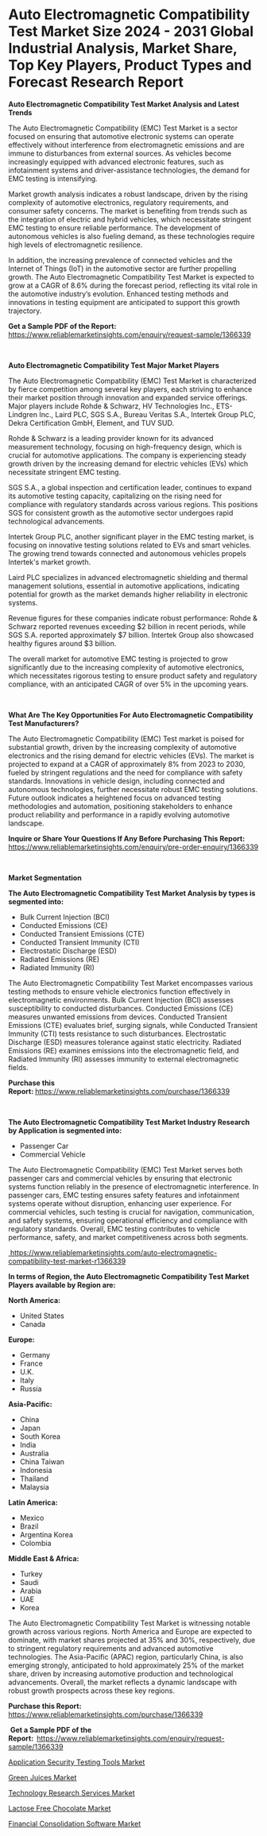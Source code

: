 <p><h1>Auto Electromagnetic Compatibility Test Market Size 2024 - 2031 Global Industrial Analysis, Market Share, Top Key Players, Product Types and Forecast Research Report</h1></p><p><strong>Auto Electromagnetic Compatibility Test Market Analysis and Latest Trends</strong></p>
<p><p>The Auto Electromagnetic Compatibility (EMC) Test Market is a sector focused on ensuring that automotive electronic systems can operate effectively without interference from electromagnetic emissions and are immune to disturbances from external sources. As vehicles become increasingly equipped with advanced electronic features, such as infotainment systems and driver-assistance technologies, the demand for EMC testing is intensifying. </p><p>Market growth analysis indicates a robust landscape, driven by the rising complexity of automotive electronics, regulatory requirements, and consumer safety concerns. The market is benefiting from trends such as the integration of electric and hybrid vehicles, which necessitate stringent EMC testing to ensure reliable performance. The development of autonomous vehicles is also fueling demand, as these technologies require high levels of electromagnetic resilience. </p><p>In addition, the increasing prevalence of connected vehicles and the Internet of Things (IoT) in the automotive sector are further propelling growth. The Auto Electromagnetic Compatibility Test Market is expected to grow at a CAGR of 8.6% during the forecast period, reflecting its vital role in the automotive industry’s evolution. Enhanced testing methods and innovations in testing equipment are anticipated to support this growth trajectory.</p></p>
<p><strong>Get a Sample PDF of the Report:&nbsp;</strong> <a href="https://www.reliablemarketinsights.com/enquiry/request-sample/1366339?utm_campaign=1572&utm_medium=2&utm_source=Github&utm_content=ia&utm_term=29102024&utm_id=auto-electromagnetic-compatibility-test">https://www.reliablemarketinsights.com/enquiry/request-sample/1366339</a></p>
<p>&nbsp;</p>
<p><strong>Auto Electromagnetic Compatibility Test Major Market Players</strong></p>
<p><p>The Auto Electromagnetic Compatibility (EMC) Test Market is characterized by fierce competition among several key players, each striving to enhance their market position through innovation and expanded service offerings. Major players include Rohde & Schwarz, HV Technologies Inc., ETS-Lindgren Inc., Laird PLC, SGS S.A., Bureau Veritas S.A., Intertek Group PLC, Dekra Certification GmbH, Element, and TUV SUD.</p><p>Rohde & Schwarz is a leading provider known for its advanced measurement technology, focusing on high-frequency design, which is crucial for automotive applications. The company is experiencing steady growth driven by the increasing demand for electric vehicles (EVs) which necessitate stringent EMC testing.</p><p>SGS S.A., a global inspection and certification leader, continues to expand its automotive testing capacity, capitalizing on the rising need for compliance with regulatory standards across various regions. This positions SGS for consistent growth as the automotive sector undergoes rapid technological advancements.</p><p>Intertek Group PLC, another significant player in the EMC testing market, is focusing on innovative testing solutions related to EVs and smart vehicles. The growing trend towards connected and autonomous vehicles propels Intertek's market growth.</p><p>Laird PLC specializes in advanced electromagnetic shielding and thermal management solutions, essential in automotive applications, indicating potential for growth as the market demands higher reliability in electronic systems.</p><p>Revenue figures for these companies indicate robust performance: Rohde & Schwarz reported revenues exceeding $2 billion in recent periods, while SGS S.A. reported approximately $7 billion. Intertek Group also showcased healthy figures around $3 billion.</p><p>The overall market for automotive EMC testing is projected to grow significantly due to the increasing complexity of automotive electronics, which necessitates rigorous testing to ensure product safety and regulatory compliance, with an anticipated CAGR of over 5% in the upcoming years.</p></p>
<p>&nbsp;</p>
<p><strong>What Are The Key Opportunities For Auto Electromagnetic Compatibility Test Manufacturers?</strong></p>
<p><p>The Auto Electromagnetic Compatibility (EMC) Test market is poised for substantial growth, driven by the increasing complexity of automotive electronics and the rising demand for electric vehicles (EVs). The market is projected to expand at a CAGR of approximately 8% from 2023 to 2030, fueled by stringent regulations and the need for compliance with safety standards. Innovations in vehicle design, including connected and autonomous technologies, further necessitate robust EMC testing solutions. Future outlook indicates a heightened focus on advanced testing methodologies and automation, positioning stakeholders to enhance product reliability and performance in a rapidly evolving automotive landscape.</p></p>
<p><strong>Inquire or Share Your Questions If Any Before Purchasing This Report:</strong> <a href="https://www.reliablemarketinsights.com/enquiry/pre-order-enquiry/1366339?utm_campaign=1572&utm_medium=2&utm_source=Github&utm_content=ia&utm_term=29102024&utm_id=auto-electromagnetic-compatibility-test">https://www.reliablemarketinsights.com/enquiry/pre-order-enquiry/1366339</a></p>
<p>&nbsp;</p>
<p><strong>Market Segmentation</strong></p>
<p><strong>The Auto Electromagnetic Compatibility Test Market Analysis by types is segmented into:</strong></p>
<p><ul><li>Bulk Current Injection (BCI)</li><li>Conducted Emissions (CE)</li><li>Conducted Transient Emissions (CTE)</li><li>Conducted Transient Immunity (CTI)</li><li>Electrostatic Discharge (ESD)</li><li>Radiated Emissions (RE)</li><li>Radiated Immunity (RI)</li></ul></p>
<p><p>The Auto Electromagnetic Compatibility Test Market encompasses various testing methods to ensure vehicle electronics function effectively in electromagnetic environments. Bulk Current Injection (BCI) assesses susceptibility to conducted disturbances. Conducted Emissions (CE) measures unwanted emissions from devices. Conducted Transient Emissions (CTE) evaluates brief, surging signals, while Conducted Transient Immunity (CTI) tests resistance to such disturbances. Electrostatic Discharge (ESD) measures tolerance against static electricity. Radiated Emissions (RE) examines emissions into the electromagnetic field, and Radiated Immunity (RI) assesses immunity to external electromagnetic fields.</p></p>
<p><strong>Purchase this Report:&nbsp;</strong><a href="https://www.reliablemarketinsights.com/purchase/1366339?utm_campaign=1572&utm_medium=2&utm_source=Github&utm_content=ia&utm_term=29102024&utm_id=auto-electromagnetic-compatibility-test">https://www.reliablemarketinsights.com/purchase/1366339</a></p>
<p>&nbsp;</p>
<p><strong>The Auto Electromagnetic Compatibility Test Market Industry Research by Application is segmented into:</strong></p>
<p><ul><li>Passenger Car</li><li>Commercial Vehicle</li></ul></p>
<p><p>The Auto Electromagnetic Compatibility (EMC) Test Market serves both passenger cars and commercial vehicles by ensuring that electronic systems function reliably in the presence of electromagnetic interference. In passenger cars, EMC testing ensures safety features and infotainment systems operate without disruption, enhancing user experience. For commercial vehicles, such testing is crucial for navigation, communication, and safety systems, ensuring operational efficiency and compliance with regulatory standards. Overall, EMC testing contributes to vehicle performance, safety, and market competitiveness across both segments.</p></p>
<p><a href="https://www.reliablemarketinsights.com/auto-electromagnetic-compatibility-test-market-r1366339?utm_campaign=1572&utm_medium=2&utm_source=Github&utm_content=ia&utm_term=29102024&utm_id=auto-electromagnetic-compatibility-test">&nbsp;https://www.reliablemarketinsights.com/auto-electromagnetic-compatibility-test-market-r1366339</a></p>
<p><strong>In terms of Region, the Auto Electromagnetic Compatibility Test Market Players available by Region are:</strong></p>
<p>
    <p> <strong> North America: </strong>
        <ul>
            <li>United States</li>
            <li>Canada</li>
        </ul>
        </p> 
    <p> <strong> Europe: </strong>
        <ul>
            <li>Germany</li>
            <li>France</li>
            <li>U.K.</li>
            <li>Italy</li>
            <li>Russia</li>
        </ul>
        </p> 
    <p> <strong> Asia-Pacific: </strong>
        <ul>
            <li>China</li>
            <li>Japan</li>
            <li>South Korea</li>
            <li>India</li>
            <li>Australia</li>
            <li>China Taiwan</li>
            <li>Indonesia</li>
            <li>Thailand</li>
            <li>Malaysia</li>
        </ul>
        </p> 
    <p> <strong> Latin America: </strong>
        <ul>
            <li>Mexico</li>
            <li>Brazil</li>
            <li>Argentina Korea</li>
            <li>Colombia</li>
        </ul>
        </p> 
    <p> <strong> Middle East & Africa: </strong>
        <ul>
            <li>Turkey</li>
            <li>Saudi</li>
            <li>Arabia</li>
            <li>UAE</li>
            <li>Korea</li>
        </ul>
    </p>
    </p>
<p><p>The Auto Electromagnetic Compatibility Test Market is witnessing notable growth across various regions. North America and Europe are expected to dominate, with market shares projected at 35% and 30%, respectively, due to stringent regulatory requirements and advanced automotive technologies. The Asia-Pacific (APAC) region, particularly China, is also emerging strongly, anticipated to hold approximately 25% of the market share, driven by increasing automotive production and technological advancements. Overall, the market reflects a dynamic landscape with robust growth prospects across these key regions.</p></p>
<p><strong>Purchase this Report: </strong><a href="https://www.reliablemarketinsights.com/purchase/1366339?utm_campaign=1572&utm_medium=2&utm_source=Github&utm_content=ia&utm_term=29102024&utm_id=auto-electromagnetic-compatibility-test">https://www.reliablemarketinsights.com/purchase/1366339</a></p>
<p>&nbsp;<strong>Get a Sample PDF of the Report:&nbsp;&nbsp;</strong><a href="https://www.reliablemarketinsights.com/enquiry/request-sample/1366339?utm_campaign=1572&utm_medium=2&utm_source=Github&utm_content=ia&utm_term=29102024&utm_id=auto-electromagnetic-compatibility-test">https://www.reliablemarketinsights.com/enquiry/request-sample/1366339</a></p>
<p><strong></strong></p>
<p><p><a href="https://www.linkedin.com/pulse/application-security-testing-tools-market-size-segmentation-trends-kw3pc?utm_campaign=1572&utm_medium=2&utm_source=Github&utm_content=ia&utm_term=29102024&utm_id=auto-electromagnetic-compatibility-test">Application Security Testing Tools Market</a></p><p><a href="https://www.linkedin.com/pulse/green-juices-market-segmentation-applications-types-growth-w87pe?utm_campaign=1572&utm_medium=2&utm_source=Github&utm_content=ia&utm_term=29102024&utm_id=auto-electromagnetic-compatibility-test">Green Juices Market</a></p><p><a href="https://www.linkedin.com/pulse/global-technology-research-services-market-trends-innovations-hud6c?utm_campaign=1572&utm_medium=2&utm_source=Github&utm_content=ia&utm_term=29102024&utm_id=auto-electromagnetic-compatibility-test">Technology Research Services Market</a></p><p><a href="https://www.linkedin.com/pulse/lactose-free-chocolate-market-global-share-ranking-qioke?utm_campaign=1572&utm_medium=2&utm_source=Github&utm_content=ia&utm_term=29102024&utm_id=auto-electromagnetic-compatibility-test">Lactose Free Chocolate Market</a></p><p><a href="https://www.linkedin.com/pulse/strategic-roadmap-global-financial-consolidation-software-market-9fisc?utm_campaign=1572&utm_medium=2&utm_source=Github&utm_content=ia&utm_term=29102024&utm_id=auto-electromagnetic-compatibility-test">Financial Consolidation Software Market</a></p></p>